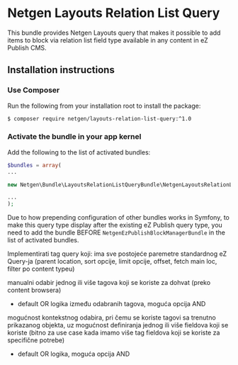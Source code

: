 # Netgen Layouts Relation List Query

This bundle provides Netgen Layouts query that makes it possible to add items to
block via relation list field type available in any content in eZ Publish CMS.

## Installation instructions

### Use Composer

Run the following from your installation root to install the package:

```bash
$ composer require netgen/layouts-relation-list-query:^1.0
```

### Activate the bundle in your app kernel

Add the following to the list of activated bundles:

```php
$bundles = array(
...

new Netgen\Bundle\LayoutsRelationListQueryBundle\NetgenLayoutsRelationListQueryBundle(),

...
);
```

Due to how prepending configuration of other bundles works in Symfony, to make
this query type display after the existing eZ Publish query type, you need to
add the bundle BEFORE `NetgenEzPublishBlockManagerBundle` in the list of
activated bundles.





Implementirati tag query koji:
ima sve postojeće paremetre standardnog eZ Query-ja 
(parent location, sort opcije, limit opcije, offset, fetch main loc, filter po content typeu)

manualni odabir jednog 
ili više tagova koji se koriste za dohvat 
(preko content browsera) 

- default OR logika između odabranih tagova, 
moguća opcija AND

mogućnost kontekstnog odabira, 
pri čemu se koriste tagovi sa trenutno prikazanog objekta, 
uz mogućnost definiranja jednog ili više fieldova koji se koriste 
(bitno za use case kada imamo više tag fieldova koji se koriste za specifične potrebe) 
- default OR logika, moguća opcija AND

